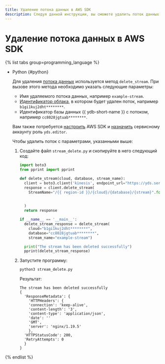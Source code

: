 ```yaml
---
title: Удаление потока данных в AWS SDK
description: Следуя данной инструкции, вы сможете удалить поток данных в AWS SDK.
---
```


# Удаление потока данных в AWS SDK

{% list tabs group=programming_language %}

- Python {#python}

  Для удаления [потока данных](../../concepts/glossary.md#stream-concepts) используется метод `delete_stream`. При вызове этого метода необходимо указать следующие параметры:
  * Имя удаляемого потока данных, например `example-stream`.
  * [Идентификатор облака](../../../resource-manager/operations/cloud/get-id.md), в котором будет удален поток, например `b1gi1kuj2dht********`.
  * Идентификатор базы данных {{ ydb-short-name }} с потоком, например `cc8028jgtuab********`.

  Вам также потребуется [настроить](prepare.md) AWS SDK и [назначить](../../../iam/operations/sa/assign-role-for-sa.md) сервисному аккаунту роль `yds.editor`.

  Чтобы удалить поток с параметрами, указанными выше:

  1. Создайте файл `stream_delete.py` и скопируйте в него следующий код:

     ```python
     import boto3
     from pprint import pprint

     def delete_stream(cloud, database, stream_name):
       client = boto3.client('kinesis', endpoint_url="https://yds.serverless.yandexcloud.net")
       response = client.delete_stream(
         StreamName="/{{ region-id }}/{cloud}/{database}/{stream}".format(cloud=cloud,
                                                                       database=database,
                                                                       stream=stream_name)
       )
       return response

     if __name__ == '__main__':
       delete_stream_response = delete_stream(
         cloud="b1gi1kuj2dht********",
         database="cc8028jgtuab********",
         stream_name="example-stream")

       print("The stream has been deleted successfully")
       pprint(delete_stream_response)
     ```

  1. Запустите программу:

     ```bash
     python3 stream_delete.py
     ```

     Результат:

     ```text
     The stream has been deleted successfully
     {
       'ResponseMetadata': {
         'HTTPHeaders': {
         'connection': 'keep-alive',
         'content-length': '3',
         'content-type': 'application/json',
         'date': ''
         'GMT',
         'server': 'nginx/1.19.5'
         },
       'HTTPStatusCode': 200,
       'RetryAttempts': 0
       }
     }
     ```

{% endlist %}